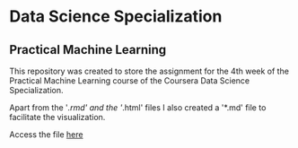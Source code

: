 # Data Science Specialization
## Practical Machine Learning

This repository was created to store the assignment for the 4th week of the Practical Machine Learning course of the Coursera Data Science Specialization.

Apart from the '*.rmd' and the '*.html' files I also created a '*.md' file to facilitate the visualization.

Access the file [here](practical_machine_learning_w4_project.md)
